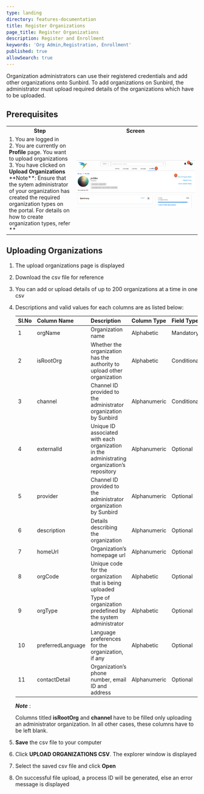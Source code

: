 ```yaml
---
type: landing
directory: features-documentation
title: Register Organizations
page_title: Register Organizations
description: Register and Enrollment
keywords: 'Org Admin,Registration, Enrollment'
published: true
allowSearch: true
---
```


Organization administrators can use their registered credentials and add other organizations onto Sunbird. To add organizations on Sunbird, the administrator must upload required details of the organizations which have to be uploaded. 

## Prerequisites

<table>
  <tr>
    <th style="width:35%;">Step</th>
    <th style="width:65%;">Screen</th>
  </tr>
  <tr>
    <td>1. You are logged in <br>2. You are currently on <strong>Profile</strong> page. You want to upload organizations <br>3. You have clicked on <b>Upload Organizations</b> 
	    **Note**: Ensure that the sytem administrator of your organization has created the required organization types on the portal. For details on how to create organization types, refer **    
      </td>
      <td><img src="pages/features-documentation/images/upldorg_prereqsite.png"></td>
  </tr>
    </table>


## Uploading Organizations

1. The upload organizations page is displayed
2. Download the csv file for reference
3. You can add or upload details of up to 200 organizations at a time in one csv
4. Descriptions and valid values for each columns are as listed below:

	Sl.No |Column Name  |Description  |Column Type  |Field Type |Valid Values
	------|-------------|-------------|-------------|-----------|-------------
	1 |orgName  |Organization name  |Alphabetic |Mandatory
	2 |isRootOrg  |Whether the  organization has the authority to upload other organization |Alphabetic |Conditional  |TRUE, FALSE
	3 |channel  |Channel ID provided to the administrator organization by Sunbird |Alphanumeric |Conditional  |
	4 |externalId |Unique ID associated with each organization in the administrating  organization’s repository |Alphanumeric |Optional |
	5 |provider |Channel ID provided to the administrator organization by Sunbird |Alphanumeric |Optional |
	6 |description  |Details describing  the organization |Alphanumeric |Optional |
	7 |homeUrl  |Organization’s homepage url  |Alphanumeric |Optional |
	8 |orgCode  |Unique code for the organization that is being uploaded  |Alphabetic |Optional |
	9 |orgType  |Type of organization predefined by the system administrator  |Alphabetic |Optional
	10  |preferredLanguage  |Language preferences for the organization, if any  |Alphabetic |Optional |English, Gujarati, Hindi, Kannada, Marathi, Punjabi, Tamil, Telugu
	11  |contactDetail  |Organization’s phone number, email ID and address  |Alphanumeric |Optional | 'address':'address','phone':'xxxxxxxx','fax':'xxxxx'

	***Note*** : 
	
	Columns titled **isRootOrg** and **channel** have to be filled only uploading an administrator organization. In all other cases, these columns have to be left blank. 

5. **Save** the csv file to your computer
6. Click **UPLOAD ORGANIZATIONS CSV**. The explorer window is displayed
7. Select the saved csv file and click **Open**
8. On successful file upload, a process ID will be generated, else an error message is displayed
























   

